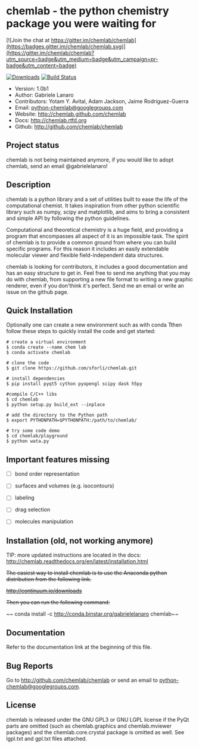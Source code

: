 chemlab - the python chemistry package you were waiting for
===========================================================


[![Join the chat at https://gitter.im/chemlab/chemlab](https://badges.gitter.im/chemlab/chemlab.svg)](https://gitter.im/chemlab/chemlab?utm_source=badge&utm_medium=badge&utm_campaign=pr-badge&utm_content=badge)

[![Downloads](https://img.shields.io/pypi/dm/chemlab.svg)](https://crate.io/package/chemlab)
[![Build Status](https://travis-ci.org/chemlab/chemlab.svg?branch=master)](https://travis-ci.org/chemlab/chemlab)

- Version: 1.0b1
- Author: Gabriele Lanaro
- Contributors: Yotam Y. Avital, Adam Jackson, Jaime Rodriguez-Guerra
- Email: python-chemlab@googlegroups.com
- Website: http://chemlab.github.com/chemlab
- Docs: http://chemlab.rtfd.org
- Github: http://github.com/chemlab/chemlab

Project status
--------------

chemlab is not being maintained anymore, if you would like to adopt chemlab, send an email @gabrielelanaro!

Description
-----------
chemlab is a python library and a set of utilities built to ease the
life of the computational chemist. It takes inspiration from other
python scientific library such as numpy, scipy and matplotlib, and aims
to bring a consistent and simple API by following the python
guidelines.



Computational and theoretical chemistry is a huge field, and providing
a program that encompasses all aspect of it is an impossible task. The
spirit of chemlab is to provide a common ground from where you can
build specific programs. For this reason it includes an easily
extendable molecular viewer and flexible field-independent data
structures.

chemlab is looking for contributors, it includes a good documentation
and has an easy structure to get in. Feel free to send me anything that
you may do with chemlab, from supporting a new file format to writing
a new graphic renderer, even if you don'think it's perfect. Send me an
email or write an issue on the github page.

Quick Installation
------------------
Optionally one can create a new environment such as with conda
Tthen follow these steps to quickly install the code and get started:

    # create a virtual environment 
    $ conda create --name chem lab
    $ conda activate chemlab

    # clone the code
    $ git clone https://github.com/sforli/chemlab.git

    # install dependencies 
    $ pip install pyqt5 cython pyopengl scipy dask h5py

    #compile C/C++ libs
    $ cd chemlab
    $ python setup.py build_ext --inplace

    # add the directory to the Python path
    $ export PYTHONPATH=$PYTHONPATH:/path/to/chemlab/

    # try some code demo
    $ cd chemlab/playground
    $ python wata.py

Important features missing
--------------------------
- [ ] bond order representation
- [ ] surfaces and volumes (e.g. isocontours)
- [ ] labeling
- [ ] drag selection
- [ ] molecules manipulation



Installation (old, not working anymore)
-------------------------------

TIP: more updated instructions are located in the docs:
     http://chemlab.readthedocs.org/en/latest/installation.html

~~The easiest way to install chemlab is to use the Anaconda python distribution from the following link.~~

~~http://continuum.io/downloads~~

~~Then you can run the following command:~~

~~    conda install -c http://conda.binstar.org/gabrielelanaro chemlab~~

Documentation
-------------

Refer to the documentation link at the beginning of this file.

Bug Reports
-----------

Go to http://github.com/chemlab/chemlab or send an email to python-chemlab@googlegroups.com.

License
-------

chemlab is released under the GNU GPL3 or GNU LGPL license if the PyQt parts are omitted (such as chemlab.graphics and chemlab.mviewer packages) and the chemlab.core.crystal package is omitted as well. See lgpl.txt and gpl.txt files attached.
